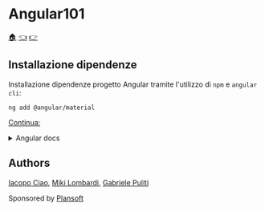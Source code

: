 # Angular101

[:house:](https://github.com/plansoft-it/CorsoAngularSuperioriGestione/) [:point_left:](https://github.com/plansoft-it/Angular101/blob/step0/README.md) [:point_right:](https://github.com/plansoft-it/Angular101/blob/step2/README.md)

## Installazione dipendenze 

Installazione dipendenze progetto Angular tramite l'utilizzo di `npm` e `angular cli`:

```shell
ng add @angular/material
```

[Continua: ](https://github.com/plansoft-it/Angular101/blob/step2/README.md)

<details><summary>Angular docs</summary>

## Angular CLI

This project was generated with [Angular CLI](https://github.com/angular/angular-cli) version 9.1.3.

## Development server

Run `ng serve` for a dev server. Navigate to `http://localhost:4200/`. The app will automatically reload if you change any of the source files.

## Code scaffolding

Run `ng generate component component-name` to generate a new component. You can also use `ng generate directive|pipe|service|class|guard|interface|enum|module`.

## Build

Run `ng build` to build the project. The build artifacts will be stored in the `dist/` directory. Use the `--prod` flag for a production build.

## Running unit tests

Run `ng test` to execute the unit tests via [Karma](https://karma-runner.github.io).

## Running end-to-end tests

Run `ng e2e` to execute the end-to-end tests via [Protractor](http://www.protractortest.org/).

## Further help

To get more help on the Angular CLI use `ng help` or go check out the [Angular CLI README](https://github.com/angular/angular-cli/blob/master/README.md).

</details>

## Authors

[Iacopo Ciao](http://github.com/KernelPanic92), [Miki Lombardi](http://github.com/thejoin95), [Gabriele Puliti](http://github.com/wabri)

Sponsored by [Plansoft](https://www.plansoft.it)
